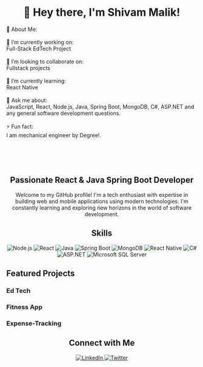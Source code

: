 <h1 align="center">👋 Hey there, I'm Shivam Malik!</h1>
💫 About Me:
<br>
<br> 
🔭 I’m currently working on:  <br>Full-Stack EdTech Project<br><br>👯 I’m looking to collaborate on:  <br>Fullstack projects<br><br>🌱 I’m currently learning:  <br>React Native<br><br>💬 Ask me about:  <br>JavaScript, React, Node.js, Java, Spring Boot, MongoDB, C#, ASP.NET and any general software development questions.<br><br>⚡ Fun fact:  <br>I am mechanical engineer by Degree!.

<br>
<br>
<br>
<br>
<br>

<!-- Bio -->
<h2 align="center">Passionate React & Java Spring Boot Developer </h2>

<!-- Introduction -->
<p align="center">Welcome to my GitHub profile! I'm a tech enthusiast with expertise in building web and mobile applications using modern technologies. I'm constantly learning and exploring new horizons in the world of software development.</p>

<!-- Skills -->
<h2 align="center">Skills</h2>
<p align="center">
  <img src="https://img.shields.io/badge/Node.js-339933?style=for-the-badge&logo=node.js&logoColor=white" alt="Node.js">
  <img src="https://img.shields.io/badge/React-61DAFB?style=for-the-badge&logo=react&logoColor=white" alt="React">
  <img src="https://img.shields.io/badge/Java-007396?style=for-the-badge&logo=java&logoColor=white" alt="Java">
  <img src="https://img.shields.io/badge/Spring_Boot-6DB33F?style=for-the-badge&logo=springboot&logoColor=white" alt="Spring Boot">
  <img src="https://img.shields.io/badge/MongoDB-47A248?style=for-the-badge&logo=mongodb&logoColor=white" alt="MongoDB">
  <img src="https://img.shields.io/badge/React_Native-61DAFB?style=for-the-badge&logo=react&logoColor=white" alt="React Native">
  <img src="https://img.shields.io/badge/C%23-239120?style=for-the-badge&logo=c-sharp&logoColor=white" alt="C#">
  <img src="https://img.shields.io/badge/ASP.NET-5C2D91?style=for-the-badge&logo=.net&logoColor=white" alt="ASP.NET">
  <img src="https://img.shields.io/badge/Microsoft_SQL_Server-CC2927?style=for-the-badge&logo=microsoft-sql-server&logoColor=white" alt="Microsoft SQL Server">

</p>
</p>

<!-- Projects -->
<h2>Featured Projects</h2>

<!-- Project -->
<h3>Ed Tech</h3>
<h3>Fitness App</h3>
<h3>Expense-Tracking</h3>
<p>
  <a href="https://github.com/shivammalik4u/Expense-Tracking">
<!--     <img src="Project 1 Image URL" alt="Project 1" width="300" height="200"> -->
  </a>
</p>



<!-- Connect with Me -->
<h2 align="center">Connect with Me</h2>
<p align="center">
  <a href="linkedin.com/in/shivammalik4u">
    <img src="https://img.shields.io/badge/LinkedIn-0077B5?style=for-the-badge&logo=linkedin&logoColor=white" alt="LinkedIn">
  </a>
  <a href="https://twitter.com/shivammalik4u">
    <img src="https://img.shields.io/badge/Twitter-1DA1F2?style=for-the-badge&logo=twitter&logoColor=white" alt="Twitter">
  </a>
<!--   <a href="Portfolio or Website URL">
    <img src="https://img.shields.io/badge/Portfolio-000000?style=for-the-badge&logo=dev.to&logoColor=white" alt="Portfolio">
  </a> -->
</p>
